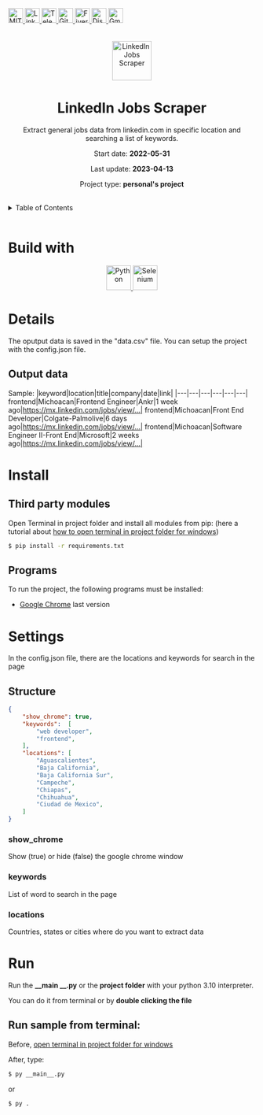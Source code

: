 <div><a href='https://github.com/github.com/darideveloper/blob/master/LICENSE' target='_blank'>
            <img src='https://img.shields.io/github/license/github.com/darideveloper.svg?style=for-the-badge' alt='MIT License' height='30px'/>
        </a><a href='https://www.linkedin.com/in/francisco-dari-hernandez-6456b6181/' target='_blank'>
                <img src='https://img.shields.io/static/v1?style=for-the-badge&message=LinkedIn&color=0A66C2&logo=LinkedIn&logoColor=FFFFFF&label=' alt='Linkedin' height='30px'/>
            </a><a href='https://t.me/darideveloper' target='_blank'>
                <img src='https://img.shields.io/static/v1?style=for-the-badge&message=Telegram&color=26A5E4&logo=Telegram&logoColor=FFFFFF&label=' alt='Telegram' height='30px'/>
            </a><a href='https://github.com/darideveloper' target='_blank'>
                <img src='https://img.shields.io/static/v1?style=for-the-badge&message=GitHub&color=181717&logo=GitHub&logoColor=FFFFFF&label=' alt='Github' height='30px'/>
            </a><a href='https://www.fiverr.com/darideveloper?up_rollout=true' target='_blank'>
                <img src='https://img.shields.io/static/v1?style=for-the-badge&message=Fiverr&color=222222&logo=Fiverr&logoColor=1DBF73&label=' alt='Fiverr' height='30px'/>
            </a><a href='https://discord.com/users/992019836811083826' target='_blank'>
                <img src='https://img.shields.io/static/v1?style=for-the-badge&message=Discord&color=5865F2&logo=Discord&logoColor=FFFFFF&label=' alt='Discord' height='30px'/>
            </a><a href='mailto:darideveloper@gmail.com?subject=Hello Dari Developer' target='_blank'>
                <img src='https://img.shields.io/static/v1?style=for-the-badge&message=Gmail&color=EA4335&logo=Gmail&logoColor=FFFFFF&label=' alt='Gmail' height='30px'/>
            </a></div><div align='center'><br><br><img src='https://github.com/darideveloper/linkedin-jobs-scraper/blob/master/logo.png?raw=true' alt='LinkedIn Jobs Scraper' height='80px'/>

# LinkedIn Jobs Scraper

Extract general jobs data from linkedin.com in specific location and searching a list of keywords.

Start date: **2022-05-31**

Last update: **2023-04-13**

Project type: **personal's project**

</div><br><details>
            <summary>Table of Contents</summary>
            <ol>
<li><a href='#buildwith'>Build With</a></li>
<li><a href='#media'>Media</a></li>
<li><a href='#details'>Details</a></li>
<li><a href='#install'>Install</a></li>
<li><a href='#settings'>Settings</a></li>
<li><a href='#run'>Run</a></li></ol>
        </details><br>

# Build with

<div align='center'><a href='https://www.python.org/' target='_blank'> <img src='https://cdn.svgporn.com/logos/python.svg' alt='Python' title='Python' height='50px'/> </a><a href='https://www.selenium.dev/' target='_blank'> <img src='https://cdn.svgporn.com/logos/selenium.svg' alt='Selenium' title='Selenium' height='50px'/> </a></div>

# Details

The oputput data is saved in the "data.csv" file.
You can setup the project with the config.json file.

## Output data
Sample:
|keyword|location|title|company|date|link|
|---|---|---|---|---|---|
frontend|Michoacan|Frontend Engineer|Ankr|1 week ago|https://mx.linkedin.com/jobs/view/...|
frontend|Michoacan|Front End Developer|Colgate-Palmolive|6 days ago|https://mx.linkedin.com/jobs/view/...|
frontend|Michoacan|Software Engineer II-Front End|Microsoft|2 weeks ago|https://mx.linkedin.com/jobs/view/...|

# Install

## Third party modules

Open Terminal in project folder and install all modules from pip:
(here a tutorial about [how to open terminal in project folder for windows](https://github.com/DariHernandez/tutorials/tree/master/open%20terminal%20(cmd)%20in%20project%20folder%20in%20windows)) 

``` bash
$ pip install -r requirements.txt
```
## Programs

To run the project, the following programs must be installed:

* [Google Chrome](https://www.google.com/intl/es/chrome) last version

# Settings

In the config.json file, there are the locations and keywords for search in the page

## Structure

```json
{
    "show_chrome": true,
    "keywords":  [
        "web developer", 
        "frontend", 
    ],
    "locations": [
        "Aguascalientes",
        "Baja California",
        "Baja California Sur",
        "Campeche",
        "Chiapas",
        "Chihuahua",
        "Ciudad de Mexico",
    ]
}
```

### show_chrome
Show (true) or hide (false) the google chrome window
### keywords
List of word to search in the page
### locations
Countries, states or cities where do you want to extract data

# Run

Run the **__main __.py** or the **project folder** with your python 3.10 interpreter.

You can do it from terminal or by **double clicking the file**


## Run sample from terminal:

Before, [open terminal in project folder for windows](https://github.com/DariHernandez/tutorials/tree/master/open%20terminal%20(cmd)%20in%20project%20folder%20in%20windows)

After, type: 

``` bash
$ py __main__.py
```

or

``` bash
$ py .
```


